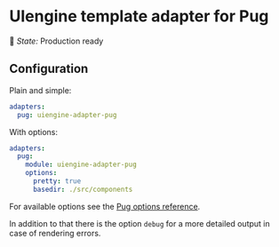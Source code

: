 # UIengine template adapter for Pug

🚦 *State:* Production ready

## Configuration

Plain and simple:

```yaml
adapters:
  pug: uiengine-adapter-pug
```

With options:

```yaml
adapters:
  pug:
    module: uiengine-adapter-pug
    options:
      pretty: true
      basedir: ./src/components
```

For available options see the [Pug options reference](https://pugjs.org/api/reference.html#options).

In addition to that there is the option `debug` for a more detailed output in case of rendering errors.
